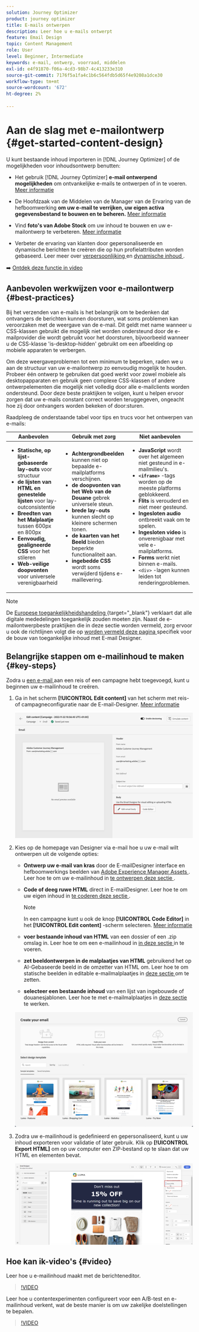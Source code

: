 ```yaml
---
solution: Journey Optimizer
product: journey optimizer
title: E-mails ontwerpen
description: Leer hoe u e-mails ontwerpt
feature: Email Design
topic: Content Management
role: User
level: Beginner, Intermediate
keywords: e-mail, ontwerp, voorraad, middelen
exl-id: e4f91870-f06a-4cd3-98b7-4c413233e310
source-git-commit: 7176f5a1fa4c1b6c564fdb5d65f4e9208a1dce30
workflow-type: tm+mt
source-wordcount: '672'
ht-degree: 2%

---
```


# Aan de slag met e-mailontwerp {#get-started-content-design}

U kunt bestaande inhoud importeren in [!DNL Journey Optimizer] of de mogelijkheden voor inhoudsontwerp benutten:

* Het gebruik [!DNL Journey Optimizer] **e-mail ontwerpend mogelijkheden** om ontvankelijke e-mails te ontwerpen of in te voeren. [Meer informatie](content-from-scratch.md)

* De Hoofdzaak van de Middelen van de Manager van de Ervaring van de hefboomwerking **om uw e-mail te verrijken, uw eigen activa gegevensbestand te bouwen en te beheren.** [Meer informatie](../integrations/assets.md)

* Vind **foto&#39;s van Adobe Stock** om uw inhoud te bouwen en uw e-mailontwerp te verbeteren. [Meer informatie](../integrations/stock.md)

* Verbeter de ervaring van klanten door gepersonaliseerde en dynamische berichten te creëren die op hun profielattributen worden gebaseerd. Leer meer over [ verpersoonlijking ](../personalization/personalize.md) en [ dynamische inhoud ](../personalization/get-started-dynamic-content.md).

➡️ [Ontdek deze functie in video](#video)

## Aanbevolen werkwijzen voor e-mailontwerp {#best-practices}

Bij het verzenden van e-mails is het belangrijk om te bedenken dat ontvangers de berichten kunnen doorsturen, wat soms problemen kan veroorzaken met de weergave van de e-mail. Dit geldt met name wanneer u CSS-klassen gebruikt die mogelijk niet worden ondersteund door de e-mailprovider die wordt gebruikt voor het doorsturen, bijvoorbeeld wanneer u de CSS-klasse &#39;is-desktop-hidden&#39; gebruikt om een afbeelding op mobiele apparaten te verbergen.

Om deze weergaveproblemen tot een minimum te beperken, raden we u aan de structuur van uw e-mailontwerp zo eenvoudig mogelijk te houden. Probeer één ontwerp te gebruiken dat goed werkt voor zowel mobiele als desktopapparaten en gebruik geen complexe CSS-klassen of andere ontwerpelementen die mogelijk niet volledig door alle e-mailclients worden ondersteund. Door deze beste praktijken te volgen, kunt u helpen ervoor zorgen dat uw e-mails constant correct worden teruggegeven, ongeacht hoe zij door ontvangers worden bekeken of door:sturen.

Raadpleeg de onderstaande tabel voor tips en trucs voor het ontwerpen van e-mails:

| Aanbevolen | Gebruik met zorg | Niet aanbevolen |
|-|-|-|
| <ul><li><b> Statische, op lijst-gebaseerde lay-outs </b> voor structuur</li> <li><b> de lijsten van HTML en genestelde lijsten </b> voor lay-outconsistentie</li> <li><b> Breedten van het Malplaatje </b> tussen 600px en 800px </li> <li><b> Eenvoudig, gealigneerde CSS </b> voor het stileren </li> <li><b> Web-veilige doopvonten </b> voor universele verenigbaarheid</li> | <ul><li><b> Achtergrondbeelden </b> kunnen niet op bepaalde e-mailplatforms verschijnen.</li><li><b> de doopvonten van het Web van de Douane </b> gebrek universele steun.</li><li><b> brede lay-outs </b> kunnen slecht op kleinere schermen tonen.</li><li><b> de kaarten van het Beeld </b> bieden beperkte functionaliteit aan.</li><li><b> ingebedde CSS </b> wordt soms verwijderd tijdens e-maillevering.</li> | <ul><li><b> JavaScript </b> wordt over het algemeen niet gesteund in e-mailmilieu&#39;s.</li> <li> <b>`<iframe>`</b> -tags worden op de meeste platforms geblokkeerd. </li> <li><b> Flits </b> is verouderd en niet meer gesteund.</li> <li><b> Ingesloten audio </b> ontbreekt vaak om te spelen.</li> <li><b> Ingesloten video </b> is onverenigbaar met vele e-mailplatforms.</li> <li> <b> Forms </b> werkt niet binnen e-mails.</li> <li> `<div>` -lagen kunnen leiden tot renderingproblemen.</li> |

>[!NOTE]
>
>De [ Europese toegankelijkheidshandeling ](https://eur-lex.europa.eu/legal-content/EN/TXT/?uri=CELEX%3A32019L0882){target="_blank"} verklaart dat alle digitale mededelingen toegankelijk zouden moeten zijn. Naast de e-mailontwerpbeste praktijken die in deze sectie worden vermeld, zorg ervoor u ook de richtlijnen volgt die op [ worden vermeld deze pagina ](accessible-content.md) specifiek voor de bouw van toegankelijke inhoud met E-mail Designer.

## Belangrijke stappen om e-mailinhoud te maken {#key-steps}

Zodra u [ een e-mail ](create-email.md) aan een reis of een campagne hebt toegevoegd, kunt u beginnen uw e-mailinhoud te creëren.

1. Ga in het scherm **[!UICONTROL Edit content]** van het scherm met reis- of campagneconfiguratie naar de E-mail-Designer. [Meer informatie](create-email.md#define-email-content)

   ![](assets/email_designer_edit_email_body.png)

1. Kies op de homepage van Designer via e-mail hoe u uw e-mail wilt ontwerpen uit de volgende opties:

   * **Ontwerp uw e-mail van kras** door de E-mailDesigner interface en hefboomwerkings beelden van [ Adobe Experience Manager Assets ](../integrations/assets.md). Leer hoe te om uw e-mailinhoud in [ te ontwerpen deze sectie ](content-from-scratch.md).

   * **Code of deeg ruwe HTML** direct in E-mailDesigner. Leer hoe te om uw eigen inhoud in [ te coderen deze sectie ](code-content.md).

     >[!NOTE]
     >
     >In een campagne kunt u ook de knop **[!UICONTROL Code Editor]** in het **[!UICONTROL Edit content]** -scherm selecteren. [Meer informatie](create-email.md#define-email-content)

   * **voer bestaande inhoud van HTML** van een dossier of een .zip omslag in. Leer hoe te om een e-mailinhoud in [ in deze sectie ](existing-content.md) in te voeren.

   * **zet beeldontwerpen in de malplaatjes van HTML** gebruikend het op AI-Gebaseerde beeld in de omzetter van HTML om. Leer hoe te om statische beelden in editable e-mailmalplaatjes in [ deze sectie ](image-to-html.md) om te zetten.

   * **selecteer een bestaande inhoud** van een lijst van ingebouwde of douanesjablonen. Leer hoe te met e-mailmalplaatjes in [ deze sectie ](../email/use-email-templates.md) te werken.

   ![](assets/email_designer_create_options.png)

1. Zodra uw e-mailinhoud is gedefinieerd en gepersonaliseerd, kunt u uw inhoud exporteren voor validatie of later gebruik. Klik op **[!UICONTROL Export HTML]** om op uw computer een ZIP-bestand op te slaan dat uw HTML en elementen bevat.

   ![](assets/email_designer_export.png)

## Hoe kan ik-video&#39;s {#video}

Leer hoe u e-mailinhoud maakt met de berichteneditor.

>[!VIDEO](https://video.tv.adobe.com/v/334150?quality=12)

Leer hoe u contentexperimenten configureert voor een A/B-test en e-mailinhoud verkent, wat de beste manier is om uw zakelijke doelstellingen te bepalen.

>[!VIDEO](https://video.tv.adobe.com/v/3419893)
